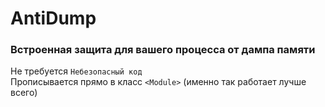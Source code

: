 # AntiDump
### Встроенная защита для вашего процесса от дампа памяти


Не требуется ```Небезопасный код```</br>
Прописывается прямо в класс `<Module>` (именно так работает лучше всего)

